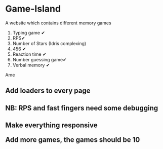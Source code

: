 # Game-Island 
A website which contains different  memory games
1. Typing game ✔
2. RPS✔
3. Number of Stars (Idris complexing)
4. 456 ✔
6. Reaction time ✔
7. Number guessing game✔
8. Verbal memory ✔
<p>Ame</p>
<h2> Add loaders to every page </h2>
<h2>NB: RPS and fast fingers need some debugging<h2>
 <p>Make everything responsive</p>
 <p>Add more games, the games should be 10</p>
